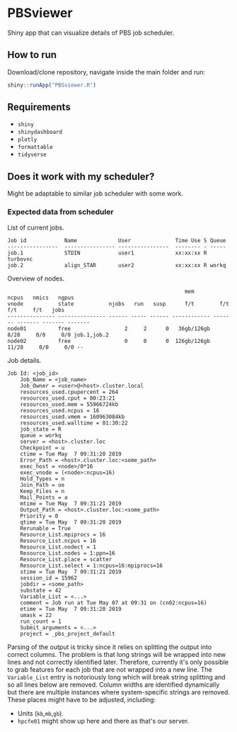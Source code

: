# PBSviewer

Shiny app that can visualize details of PBS job scheduler.

## How to run

Download/clone repository, navigate inside the main folder and run:

```r
shiny::runApp("PBSviewer.R")
```

## Requirements

* `shiny`
* `shinydashboard`
* `plotly`
* `formattable`
* `tidyverse`

## Does it work with my scheduler?

Might be adaptable to similar job scheduler with some work.

### Expected data from scheduler

List of current jobs.

```
Job id            Name             User              Time Use S Queue
----------------  ---------------- ----------------  -------- - -----
job.1             STDIN            user1             xx:xx:xx R turbovnc
job.2             align_STAR       user2             xx:xx:xx R workq
```

Overview of nodes.

```
                                                        mem       ncpus   nmics   ngpus
vnode           state           njobs   run   susp      f/t        f/t     f/t     f/t   jobs
--------------- --------------- ------ ----- ------ ------------ ------- ------- ------- -------
node01          free                 2     2      0   36gb/126gb    8/28     0/0     0/0 job.1,job.2
node02          free                 0     0      0  126gb/126gb   11/28     0/0     0/0 --
```

Job details.

```
Job Id: <job_id>
    Job_Name = <job_name>
    Job_Owner = <user>@<host>.cluster.local
    resources_used.cpupercent = 264
    resources_used.cput = 00:23:21
    resources_used.mem = 55966724kb
    resources_used.ncpus = 16
    resources_used.vmem = 160963084kb
    resources_used.walltime = 01:30:22
    job_state = R
    queue = workq
    server = <host>.cluster.loc
    Checkpoint = u
    ctime = Tue May  7 09:31:20 2019
    Error_Path = <host>.cluster.loc:<some_path>
    exec_host = <node>/0*16
    exec_vnode = (<node>:ncpus=16)
    Hold_Types = n
    Join_Path = oe
    Keep_Files = n
    Mail_Points = a
    mtime = Tue May  7 09:31:21 2019
    Output_Path = <host>.cluster.loc:<some_path>
    Priority = 0
    qtime = Tue May  7 09:31:20 2019
    Rerunable = True
    Resource_List.mpiprocs = 16
    Resource_List.ncpus = 16
    Resource_List.nodect = 1
    Resource_List.nodes = 1:ppn=16
    Resource_List.place = scatter
    Resource_List.select = 1:ncpus=16:mpiprocs=16
    stime = Tue May  7 09:31:21 2019
    session_id = 15962
    jobdir = <some_path>
    substate = 42
    Variable_List = <...>
    comment = Job run at Tue May 07 at 09:31 on (cn02:ncpus=16)
    etime = Tue May  7 09:31:20 2019
    umask = 22
    run_count = 1
    Submit_arguments = <...>
    project = _pbs_project_default
```

Parsing of the output is tricky since it relies on splitting the output into correct columns.
The problem is that long strings will be wrapped into new lines and not correctly identified later.
Therefore, currently it's only possible to grab features for each job that are not wrapped into a new line.
The `Variable_List` entry is notoriously long which will break string splitting and so all lines below are removed.
Column widths are identified dynamically but there are multiple instances where system-specific strings are removed.
These places might have to be adjusted, including:

* Units (`kb`,`mb`,`gb`).
* `hpcfe01` might show up here and there as that's our server.
